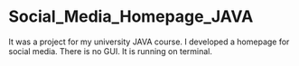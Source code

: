 # Social_Media_Homepage_JAVA
It was a project for my university JAVA course. I developed a homepage for social media. There is no GUI. It is running on terminal.
